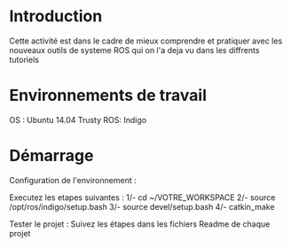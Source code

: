 
Introduction
=====================
Cette activité est dans le cadre de mieux comprendre et pratiquer avec les nouveaux outils de systeme ROS qui on l'a deja vu dans les diffrents tutoriels  

Environnements de travail
=========================
OS : Ubuntu 14.04 Trusty
ROS: Indigo

Démarrage
============
Configuration de l'environnement :

 Executez les etapes suivantes :
  1/- cd ~/VOTRE_WORKSPACE
  2/- source /opt/ros/indigo/setup.bash
  3/- source devel/setup.bash
  4/- catkin_make 
  
 Tester le projet :
  Suivez les étapes dans les fichiers Readme de chaque projet
 

